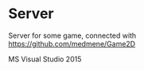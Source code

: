 # Server
Server for some game, connected with https://github.com/medmene/Game2D

MS Visual Studio 2015
